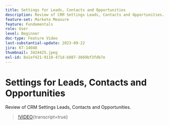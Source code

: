 ```yaml
---
title: Settings for Leads, Contacts and Opportunities
description: Review of CRM Settings Leads, Contacts and Opportunities.
feature-set: Marketo Measure
feature: Fundamentals
role: User
level: Beginner
doc-type: Feature Video
last-substantial-update: 2023-09-22
jira: KT-14048
thumbnail: 3424425.jpeg
exl-id: 8a1ef421-9118-471d-b887-3669bf3fdb7e
---
```

# Settings for Leads, Contacts and Opportunities

Review of CRM Settings Leads, Contacts and Opportunities.

>[!VIDEO](https://video.tv.adobe.com/v/3424425/?learn=on){transcript=true}
